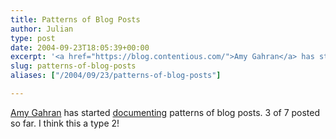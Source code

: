 ```yaml
---
title: Patterns of Blog Posts
author: Julian
type: post
date: 2004-09-23T18:05:39+00:00
excerpt: '<a href="https://blog.contentious.com/">Amy Gahran</a> has started <a href="https://blog.contentious.com/archives/2004/09/22/blogging-style-the-basic-posting-formats-series-index#more-340">documenting</a> patterns of blog posts. 3 of 7 posted so far. I think this a type 2!'
slug: patterns-of-blog-posts 
aliases: ["/2004/09/23/patterns-of-blog-posts"]

---
```

[Amy Gahran][1] has started [documenting][2] patterns of blog posts. 3 of 7 posted so far. I think this a type 2!

 [1]: https://blog.contentious.com/
 [2]: https://blog.contentious.com/archives/2004/09/22/blogging-style-the-basic-posting-formats-series-index#more-340